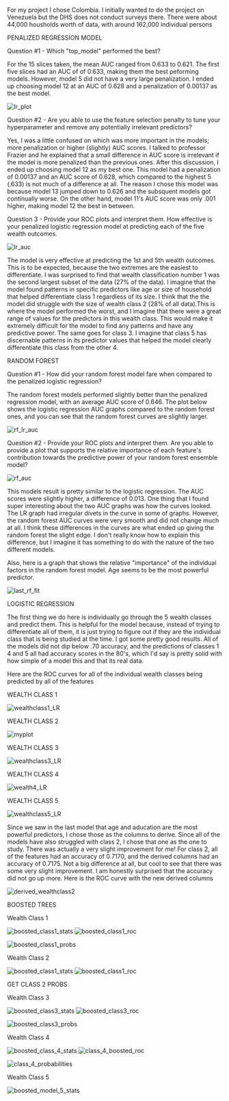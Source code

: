 For my project I chose Colombia. I initially wanted to do the project on Venezuela but the DHS does not conduct surveys there. There were about 44,000 housholds worth of
data, with around 162,000 individual persons

PENALIZED REGRESSION MODEL

Question #1 - Which "top_model" performed the best?

For the 15 slices taken, the mean AUC ranged from 0.633 to 0.621. The first five slices had an AUC of of 0.633, making them the best peforming models. However, model 5 did not have a very large penalization. I ended up choosing model 12 at an AUC of 0.628 and a penalization of 0.00137 as the best model. 

![lr_plot](lr_plot.png)

Question #2 -  Are you able to use the feature selection penalty to tune your hyperparameter and remove any potentially irrelevant predictors?

Yes, I was a little confused on which was more important in the models; more penalization or higher (slightly) AUC scores. I talked to professor Frazier and he explained that 
a small difference in AUC score is irrelevant if the model is more penalized than the previous ones. After this discussion, I ended up choosing model 12 as my best one. This model had a penalization of 0.00137 and an AUC score of 0.628, which compared to the highest 5 (.633) is not much of a difference at all. The reason I chose this model was because model 13 jumped down to 0.626 and the subsquent models got continually worse. On the other hand, model 11's AUC score was only .001 higher, making model 12 the best in between.

Question 3 - Provide your ROC plots and interpret them. How effective is your penalized logistic regression model at predicting each of the five wealth outcomes.

![lr_auc](lr_auc.png)

The model is very effective at predicting the 1st and 5th wealth outcomes. This is to be expected, because the two extremes are the easiest to differentiate. I was surprised to 
find that wealth classification number 1 was the second largest subset of the data (27% of the data). I imagine that the model found patterns in specific predictors like age or size of household that helped differentiate class 1 regardless of its size. I think that the the model did struggle with the size of wealth class 2 (28% of all data).This is where the model performed the worst, and I imagine that there were a great range of values for the predictors in this wealth class. This would make it extremely difficult for the model to find any patterns and have any predictive power. The same goes for class 3. I imagine that class 5 has discernable patterns in its predictor values that helped the model clearly differentiate this class from the other 4. 

RANDOM FOREST

Question #1 - How did your random forest model fare when compared to the penalized logistic regression?

The random forest models performed slightly better than the penalized regression model, with an average AUC score of 0.646. The plot below shows the logistic regression AUC graphs compared to the random forest ones, and you can see that the random forest curves are slightly larger. 

![rf_lr_auc](rf_lr_auc.png)

Question #2 - Provide your ROC plots and interpret them. Are you able to provide a plot that supports the relative importance of each feature's contribution towards the predictive power of your random forest ensemble model?

![rf_auc](rf_auc.png)

This models result is pretty similar to the logistic regression. The AUC scores were slightly higher, a difference of 0.013. One thing that I found super interesting about the two AUC graphs was how the curves looked. The LR graph had irregular divets in the curve in some of graphs. However, the random forest AUC curves were very smooth and did not change much at all. I think these differences in the curves are what ended up giving the random forest the slight edge. I don't really know how to explain this difference, but I imagine it has something to do with the nature of the two different models. 

Also, here is a graph that shows the relative "importance" of the individual factors in the random forest model. Age seems to be the most powerful predictor. 

![last_rf_fit](last_rf_fit.png)

LOGISTIC REGRESSION

The first thing we do here is individually go through the 5 wealth classes and predict them. This is helpful for the model because, instead of trying to differentiate all of them, it is just trying to figure out if they are the individual class that is being studied at the time. I got some pretty good results. All of the models did not dip below .70 accuracy, and the predictions of classes 1 4 and 5 all had accuracy scores in the 80's, which I'd say is pretty solid with how simple of a model this and that its real data.

Here are the ROC curves for all of the individual wealth classes being predicted by all of the features 

WEALTH CLASS 1

![wealthclass1_LR](wealthclass1_LR.png)

WEALTH CLASS 2

![myplot](myplot.png)

WEALTH CLASS 3

![wealthclass3_LR](wealthclass3_LR.png)

WEALTH CLASS 4

![wealth4_LR](wealth41_LR.png)

WEALTH CLASS 5

![wealthclass5_LR](wealthclass5_LR.png)

Since we saw in the last model that age and aducation are the most powerful predictors, I chose those as the columns to derive. Since all of the models have also struggled with class 2, I chose that one as the one to study. There was actually a very slight improvement for me! For class 2, all of the features had an accuracy of 0.7170, and the derived columns had an accuracy of 0.7175. Not a big difference at all, but cool to see that there was some very slight improvement. I am honestly surprised that the accuracy did not go up more. Here is the ROC curve with the new derived columns

![derived_wealthclass2](derived_wealthclass2.png)

BOOSTED TREES

Wealth Class 1 

![boosted_class1_stats](boosted_class1_stats.jpg)
![boosted_class1_roc](boosted_class1_roc.png)

![boosted_class1_probs](boosted_class1_probs.png)

Wealth Class 2 

![boosted_class1_stats](boosted_class2_stats.jpg)
![boosted_class1_roc](boosted_class2_roc.png)

GET CLASS 2 PROBS

Wealth Class 3 

![boosted_class3_stats](boosted_class3_stats.jpg)
![boosted_class3_roc](boosted_class3_roc.png)

![boosted_class3_probs](boosted_class3_probs.png)

Wealth Class 4 

![boosted_class_4_stats](boosted_class_4_stats.jpg)
![class_4_boosted_roc](class_4_boosted_roc.png)

![class_4_probabilities](boosted_class3_probs.png)


Wealth Class 5 

![boosted_model_5_stats](boosted_model_5_stats.jpg)
